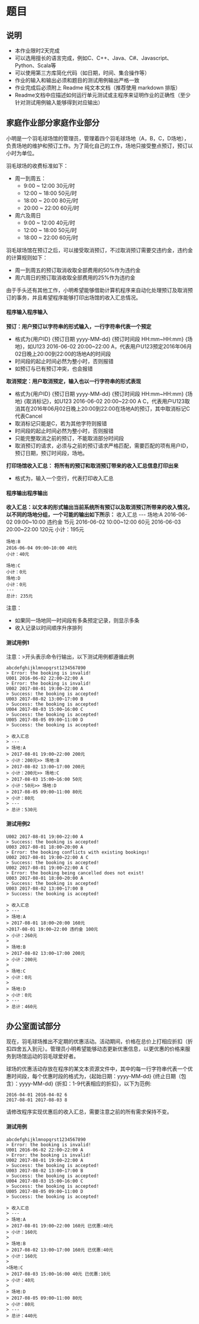 # 题目
## 说明
- 本作业限时2天完成
- 可以选用擅长的语言完成，例如C、C++、Java、C#、Javascript、Python、Scala等
- 可以使用第三方库简化代码（如日期，时间、集合操作等）
- 作业的输入和输出必须和题目的测试用例输出严格一致
- 作业完成后必须附上 Readme 纯文本文档（推荐使用 markdown 排版）
- Readme文档中应描述如何运行单元测试或主程序来证明作业的正确性（至少针对测试用例输入能够得到对应输出）

## 家庭作业部分家庭作业部分
小明是一个羽毛球场馆的管理员，管理着四个羽毛球场地（A，B，C，D场地），负责场地的维护和预订工作。为了简化自己的工作，场地只接受整点预订，预订以小时为单位。

羽毛球场的收费标准如下：
- 周一到周五：
	- 9:00 ~ 12:00 30元/时
	- 12:00 ~ 18:00 50元/时
	- 18:00 ~ 20:00 80元/时
	- 20:00 ~ 22:00 60元/时
- 周六及周日
	- 9:00 ~ 12:00 40元/时
	- 12:00 ~ 18:00 50元/时
	- 18:00 ~ 22:00 60元/时

羽毛球场馆在预订之后，可以接受取消预订，不过取消预订需要交违约金，违约金的计算规则如下：
- 周一到周五的预订取消收取全部费用的50%作为违约金
- 周六周日的预订取消收取全部费用的25%作为违约金

由于手头还有其他工作，小明希望能够借助计算机程序来自动化处理预订及取消预订的事务，并且希望程序能够打印出场馆的收入汇总情况。

#### 程序输入程序输入
**预订：用户预订以字符串的形式输入，一行字符串代表一个预定**
- 格式为{用户ID} {预订日期 yyyy-MM-dd} {预订时间段 HH:mm~HH:mm} {场地}，如U123 2016-06-02 20:00~22:00 A，代表用户U123预定2016年06月02日晚上20:00到22:00的场地A的时间段
- 时间段的起止时间必然为整小时，否则报错
- 如预订与已有预订冲突，也会报错

**取消预定：用户取消预定，输入也以一行字符串的形式表现**
- 格式为{用户ID} {预订日期 yyyy-MM-dd} {预订时间段 HH:mm~HH:mm} {场地} {取消标记}，如U123 2016-06-02 20:00~22:00 A C，代表用户U123取消其在2016年06月02日晚上20:00到22:00在场地A的预订，其中取消标记C代表Cancel
- 取消标记只能是C，若为其他字符则报错
- 时间段的起止时间必然为整小时，否则报错
- 只能完整取消之前的预订，不能取消部分时间段
- 取消预订的请求，必须与之前的预订请求严格匹配，需要匹配的项有用户ID，预订日期，预订时间段，场地。

**打印场馆收入汇总： 将所有的预订和取消预订带来的收入汇总信息打印出来**
- 格式为，输入一个空行，代表打印收入汇总

#### 程序输出程序输出
**收入汇总：以文本的形式输出当前系统所有预订以及取消预订所带来的收入情况，以不同的场地分组，一个可能的输出如下所示：**
    收入汇总
    ---
    场地:A
    2016-06-02 09:00~10:00 违约金 15元
    2016-06-02 10:00~12:00 60元
    2016-06-03 20:00~22:00 120元
    小计：195元 
    
    场地:B
    2016-06-04 09:00~10:00 40元
    小计：40元 
    
    场地:C
    小计：0元 
    场地:D
    小计：0元
    ---
    总计: 235元
注意：
- 如果同一场地同一时间段有多条预定记录，则显示多条
- 收入记录以时间顺序升序排列

#### 测试用例1
注意：>开头表示命令行输出，以下测试用例都遵循此例
    
	abcdefghijklmnopqrst1234567890
    > Error: the booking is invalid!
    U001 2016-06-02 22:00~22:00 A
    > Error: the booking is invalid!
    U002 2017-08-01 19:00~22:00 A
    > Success: the booking is accepted!
    U003 2017-08-02 13:00~17:00 B
    > Success: the booking is accepted!
    U004 2017-08-03 15:00~16:00 C
    > Success: the booking is accepted!
    U005 2017-08-05 09:00~11:00 D
    > Success: the booking is accepted!
    
    > 收入汇总
    > ---
    > 场地:A
    > 2017-08-01 19:00~22:00 200元
    > 小计：200元>> 场地:B
    > 2017-08-02 13:00~17:00 200元
    > 小计：200元>> 场地:C
    > 2017-08-03 15:00~16:00 50元
    > 小计：50元>> 场地:D
    > 2017-08-05 09:00~11:00 80元
    > 小计：80元
    > ---
    > 总计：530元
#### 测试用例2
    U002 2017-08-01 19:00~22:00 A
    > Success: the booking is accepted!
    U003 2017-08-01 18:00~20:00 A
    > Error: the booking conflicts with existing bookings!
    U002 2017-08-01 19:00~22:00 A C
    > Success: the booking is accepted!
    U002 2017-08-01 19:00~22:00 A C
    > Error: the booking being cancelled does not exist!
    U003 2017-08-01 18:00~20:00 A
    > Success: the booking is accepted!
    U003 2017-08-02 13:00~17:00 B
    > Success: the booking is accepted!
    
    > 收入汇总
    > ---
    > 场地:A
    > 2017-08-01 18:00~20:00 160元
    >2017-08-01 19:00~22:00 违约金 100元
    > 小计：260元
    >
    > 场地:B
    > 2017-08-02 13:00~17:00 200元
    > 小计：200元
    >
    > 场地:C
    > 小计：0元
    >
    > 场地:D
    > 小计：0元
    > ---
    > 总计：460元
## 办公室面试部分
现在，羽毛球场推出不定期的优惠活动。活动期间，价格在总价上打相应折扣（折扣四舍五入到元）。管理员小明希望能够动态更新优惠信息，以更优惠的价格来服务到场馆运动的羽毛球爱好者。

球场的优惠活动存放在程序的某文本资源文件中，其中的每一行字符串代表一个优惠时间段，每个优惠时段的格式为，{起始日期：yyyy-MM-dd} {终止日期（包含）：yyyy-MM-dd} {折扣：1-9代表相应的折扣}，以下为范例:

    2016-04-01 2016-04-02 6
    2017-08-01 2017-08-03 8
请修改程序实现优惠后的收入汇总，需要注意之前的所有需求保持不变。
#### 测试用例
    abcdefghijklmnopqrst1234567890
    > Error: the booking is invalid!
    U001 2016-06-02 22:00~22:00 A
    > Error: the booking is invalid!
    U002 2017-08-01 19:00~22:00 A
    > Success: the booking is accepted!
    U003 2017-08-02 13:00~17:00 B
    > Success: the booking is accepted!
    U004 2017-08-03 15:00~16:00 C
    > Success: the booking is accepted!
    U005 2017-08-05 09:00~11:00 D
    > Success: the booking is accepted!
    
    > 收入汇总
    > ---
    > 场地:A
    > 2017-08-01 19:00~22:00 160元 已优惠:40元
    > 小计：160元
    >
    > 场地:B
    > 2017-08-02 13:00~17:00 160元 已优惠:40元
    > 小计：160元
    >
    >场地:C
    > 2017-08-03 15:00~16:00 40元 已优惠:10元
    > 小计：40元
    >
    > 场地:D
    > 2017-08-05 09:00~11:00 80元
    > 小计：80元
    > ---
    > 总计：440元